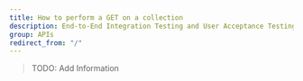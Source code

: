 ```yaml
---
title: How to perform a GET on a collection
description: End-to-End Integration Testing and User Acceptance Testing
group: APIs
redirect_from: "/"
---
```


> TODO: Add Information